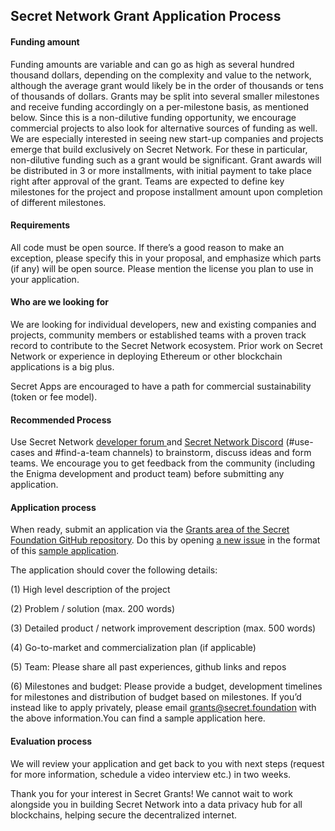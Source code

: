 <type title="hero">

## Secret Network Grant Application Process

</type>


<type title="Content">

#### Funding amount

Funding amounts are variable and can go as high as several hundred thousand dollars, depending on the complexity and value to the network, although the average grant would likely be in the order of thousands or tens of thousands of dollars. Grants may be split into several smaller milestones and receive funding accordingly on a per-milestone basis, as mentioned below. Since this is a non-dilutive funding opportunity, we encourage commercial projects to also look for alternative sources of funding as well. We are especially interested in seeing new start-up companies and projects emerge that build exclusively on Secret Network. For these in particular, non-dilutive funding such as a grant would be significant.
Grant awards will be distributed in 3 or more installments, with initial payment to take place right after approval of the grant. Teams are expected to define key milestones for the project and propose installment amount upon completion of different milestones.

#### Requirements

All code must be open source. If there’s a good reason to make an exception, please specify this in your proposal, and emphasize which parts (if any) will be open source. Please mention the license you plan to use in your application.

#### Who are we looking for

We are looking for individual developers, new and existing companies and projects, community members or established teams with a proven track record to contribute to the Secret Network ecosystem. Prior work on Secret Network or experience in deploying Ethereum or other blockchain applications is a big plus.

Secret Apps are encouraged to have a path for commercial sustainability (token or fee model).

#### Recommended Process

Use Secret Network <a href = "https://forum.scrt.network/c/secret-contracts/5"> developer forum </a> and <a href="http://chat.scrt.network/">Secret Network Discord</a> (#use-cases and #find-a-team channels) to brainstorm, discuss ideas and form teams. We encourage you to get feedback from the community (including the Enigma development and product team) before submitting any application.

#### Application process

When ready, submit an application via the <a href="https://github.com/SecretFoundation/Grants">Grants area of the Secret Foundation GitHub repository</a>. Do this by opening <a href="https://github.com/SecretFoundation/Grants/issues">a new issue</a> in the format of this <a href= "https://github.com/SecretFoundation/Grants">sample application</a>.

The application should cover the following details:

(1) High level description of the project

(2) Problem / solution (max. 200 words)

(3) Detailed product / network improvement description (max. 500 words)

(4) Go-to-market and commercialization plan (if applicable)

(5) Team: Please share all past experiences, github links and repos

(6) Milestones and budget: Please provide a budget, development timelines for milestones and distribution of budget based on milestones.
If you’d instead like to apply privately, please email grants@secret.foundation with the above information.You can find a sample application here.

#### Evaluation process

We will review your application and get back to you with next steps (request for more information, schedule a video interview etc.) in two weeks.

Thank you for your interest in Secret Grants! We cannot wait to work alongside you in building Secret Network into a data privacy hub for all blockchains, helping secure the decentralized internet.

</type>